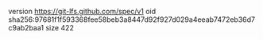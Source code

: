 version https://git-lfs.github.com/spec/v1
oid sha256:97681f1f593368fee58beb3a8447d92f927d029a4eeab7472eb36d7c9ab2baa1
size 422
